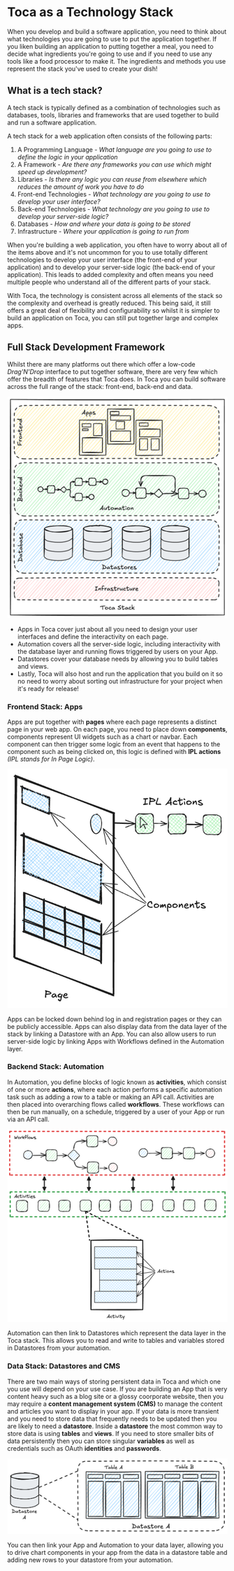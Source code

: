 # Toca as a Technology Stack

When you develop and build a software application, you need to think about what technologies you are going to use to put the application together. If you liken building an application to putting together a meal, you need to decide what ingredients you're going to use and if you need to use any tools like a food processor to make it. The ingredients and methods you use represent the stack you've used to create your dish!

## What is a tech stack?

A tech stack is typically defined as a combination of technologies such as databases, tools, libraries and frameworks that are used together to build and run a software application.

A tech stack for a web application often consists of the following parts:
1. A Programming Language - _What language are you going to use to define the logic in your application_
2. A Framework - _Are there any frameworks you can use which might speed up development?_
3. Libraries - _Is there any logic you can reuse from elsewhere which reduces the amount of work you have to do_
4. Front-end Technologies - _What technology are you going to use to develop your user interface?_
5. Back-end Technologies - _What technology are you going to use to develop your server-side logic?_
6. Databases - _How and where your data is going to be stored_
7. Infrastructure - _Where your application is going to run from_

When you're building a web application, you often have to worry about all of the items above and it's not uncommon for you to use totally different technologies to develop your user interface (the front-end of your application) and to develop your server-side logic (the back-end of your application). This leads to added complexity and often means you need multiple people who understand all of the different parts of your stack.

With Toca, the technology is consistent across all elements of the stack so the complexity and overhead is greatly reduced. This being said, it still offers a great deal of flexibility and configurability so whilst it is simpler to build an application on Toca, you can still put together large and complex apps.

## Full Stack Development Framework

Whilst there are many platforms out there which offer a low-code _Drag'N'Drop_ interface to put together software, there are very few which offer the breadth of features that Toca does. In Toca you can build software across the full range of the stack: front-end, back-end and data.

![The Toca Stack](/src/assets/book/toca_stack.png)

- Apps in Toca cover just about all you need to design your user interfaces and define the interactivity on each page.
- Automation covers all the server-side logic, including interactivity with the database layer and running flows triggered by users on your App.
- Datastores cover your database needs by allowing you to build tables and views.
- Lastly, Toca will also host and run the application that you build on it so no need to worry about sorting out infrastructure for your project when it's ready for release!


### Frontend Stack: Apps

Apps are put together with **pages** where each page represents a distinct page in your web app. On each page, you need to place down **components**, components represent UI widgets such as a chart or navbar. Each component can then trigger some logic from an event that happens to the component such as being clicked on, this logic is defined with **IPL actions** _(IPL stands for In Page Logic)_.

![Composition of an App Page](/src/assets/book/app_stack.png)

Apps can be locked down behind log in and registration pages or they can be publicly accessible. Apps can also display data from the data layer of the stack by linking a Datastore with an App. You can also allow users to run server-side logic by linking Apps with Workflows defined in the Automation layer.

### Backend Stack: Automation

In Automation, you define blocks of logic known as **activities**, which consist of one or more **actions**, where each action performs a specific automation task such as adding a row to a table or making an API call. Activities are then placed into overarching flows called **workflows**. These workflows can then be run manually, on a schedule, triggered by a user of your App or run via an API call.

![Composition of an Automation Project](/src/assets/book/automation_stack.png)

Automation can then link to Datastores which represent the data layer in the Toca stack. This allows you to read and write to tables and variables stored in Datastores from your automation.

### Data Stack: Datastores and CMS

There are two main ways of storing persistent data in Toca and which one you use will depend on your use case. If you are building an App that is very content heavy such as a blog site or a glossy coorporate website, then you may require a **content management system (CMS)** to manage the content and articles you want to display in your app. If your data is more transient and you need to store data that frequently needs to be updated then you are likely to need a **datastore**. Inside a **datastore** the most common way to store data is using **tables** and **views**. If you need to store smaller bits of data persistently then you can store singular **variables** as well as credentials such as OAuth **identities** and **passwords**.

![Composition of CMS and Datastores](/src/assets/book/datastore_cms_stack.png)

You can then link your App and Automation to your data layer, allowing you to drive chart components in your app from the data in a datastore table and adding new rows to your datastore from your automation.
